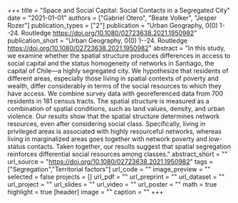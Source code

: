 +++
title = "Space and Social Capital: Social Contacts in a Segregated City"
date = "2021-01-01"
authors = ["Gabriel Otero", "Beate Volker", "Jesper Rozer"]
publication_types = ["2"]
publication = "Urban Geography, 0(0) 1--24. Routledge https://doi.org/10.1080/02723638.2021.1950982"
publication_short = "Urban Geography, 0(0) 1--24. Routledge https://doi.org/10.1080/02723638.2021.1950982"
abstract = "In this study, we examine whether the spatial structure produces differences in access to social capital and the status homogeneity of networks in Santiago, the capital of Chile—a highly segregated city. We hypothesize that residents of different areas, especially those living in spatial contexts of poverty and wealth, differ considerably in terms of the social resources to which they have access. We combine survey data with georeferenced data from 700 residents in 181 census tracts. The spatial structure is measured as a combination of spatial conditions, such as land values, density, and urban violence. Our results show that the spatial structure determines network resources, even after considering social class. Specifically, living in privileged areas is associated with highly resourceful networks, whereas living in marginalized areas goes together with network poverty and low-status contacts. Taken together, our results suggest that spatial segregation reinforces differential social resources among classes."
abstract_short = ""
url_source = "https://doi.org/10.1080/02723638.2021.1950982"
tags = ["Segregation","Territorial factors"]
url_code = ""
image_preview = ""
selected = false
projects = []
url_pdf = ""
url_preprint = ""
url_dataset = ""
url_project = ""
url_slides = ""
url_video = ""
url_poster = ""
math = true
highlight = true
[header]
image = ""
caption = ""
+++
